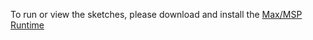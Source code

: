 To run or view the sketches, please download and install the [Max/MSP Runtime](http://cycling74.com/downloads/runtime/)